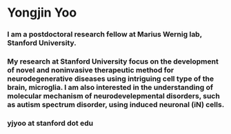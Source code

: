 # Yongjin Yoo
### I am a postdoctoral research fellow at Marius Wernig lab, Stanford University.
### My research at Stanford University focus on the development of novel and noninvasive therapeutic method for neurodegenerative diseases using intriguing cell type of the brain, microglia. I am also interested in the understanding of molecular mechanism of neurodevelepmental disorders, such as autism spectrum disorder, using induced neuronal (iN) cells.
### yjyoo at stanford dot edu